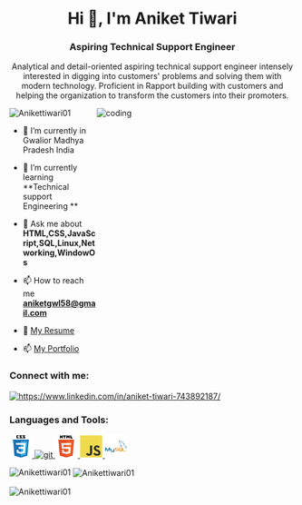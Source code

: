 
<h1 align="center">Hi 👋, I'm Aniket Tiwari</h1>
<h3 align="center">Aspiring Technical Support Engineer</h3>
<p align="center">Analytical and detail-oriented aspiring technical
support engineer intensely interested in digging into
customers' problems and solving them with modern
technology. Proficient in Rapport building with
customers and helping the organization to transform
the customers into their promoters.
</p>
<img align="right" alt="coding" width="350" height="400" src="https://miro.medium.com/max/1360/0*7Q3yvSIv_t0ioJ-Z.gif">

<p align="left"> <img src="https://komarev.com/ghpvc/?username=Anikettiwari01&label=Profile%20views&color=0e75b6&style=flat" alt="Anikettiwari01" /> </p>





- 🔭 I’m currently in Gwalior Madhya Pradesh India

- 🌱 I’m currently learning **Technical support Engineering **

- 💬 Ask me about **HTML,CSS,JavaScript,SQL,Linux,Networking,WindowOs**

- 📫 How to reach me **aniketgwl58@gmail.com**
- 💬 <a href="https://drive.google.com/file/d/1b1EpXQNNEiWCdEBhrsa3Y6ZR3Sxnu-p3/view?usp=share_link">My Resume</a>
- 📫 <a href="https://anikettiwari01.github.io/">My Portfolio</a>

<h3 align="left">Connect with me:</h3>
<p align="left">

<a href="https://www.linkedin.com/in/aniket-tiwari-743892187/" target="blank"><img align="center" src="https://raw.githubusercontent.com/rahuldkjain/github-profile-readme-generator/master/src/images/icons/Social/linked-in-alt.svg" alt="https://www.linkedin.com/in/aniket-tiwari-743892187/" height="30" width="40" /></a>


</p>

<h3 align="left">Languages and Tools:</h3>
<p align="left">  <a href="https://www.w3schools.com/css/" target="_blank" rel="noreferrer"> <img src="https://raw.githubusercontent.com/devicons/devicon/master/icons/css3/css3-original-wordmark.svg" alt="css3" width="40" height="40"/> </a> <a href="https://git-scm.com/" target="_blank" rel="noreferrer"> <img src="https://www.vectorlogo.zone/logos/git-scm/git-scm-icon.svg" alt="git" width="40" height="40"/> </a> <a href="https://www.w3.org/html/" target="_blank" rel="noreferrer"> <img src="https://raw.githubusercontent.com/devicons/devicon/master/icons/html5/html5-original-wordmark.svg" alt="html5" width="40" height="40"/> </a> <a href="https://developer.mozilla.org/en-US/docs/Web/JavaScript" target="_blank" rel="noreferrer"> <img src="https://raw.githubusercontent.com/devicons/devicon/master/icons/javascript/javascript-original.svg" alt="javascript" width="40" height="40"/> </a> <a href="https://www.mysql.com/" target="_blank" rel="noreferrer"> <img src="https://raw.githubusercontent.com/devicons/devicon/master/icons/mysql/mysql-original-wordmark.svg" alt="mysql" width="40" height="40"/> </a></p>

<p><img align="left" src="https://github-readme-stats.vercel.app/api/top-langs?username=Anikettiwari01&show_icons=true&locale=en&layout=compact" alt="Anikettiwari01" /></p>

<p>&nbsp;<img align="center" src="https://github-readme-stats.vercel.app/api?username=Anikettiwari01&show_icons=true&locale=en" alt="Anikettiwari01" /></p>

<p><img align="center" src="https://github-readme-streak-stats.herokuapp.com/?user=Anikettiwari01&" alt="Anikettiwari01" /></p>
